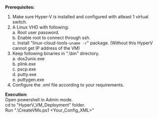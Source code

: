 <b>Prerequisites: </b>
1. Make sure Hyper-V is installed and configured with atleast 1 virtual switch. <br />
2. A Linux VHD with following:<br />
	a. Root user password.<br />
	b. Enable root to connect through ssh.<br />
	c. Install "linux-cloud-tools-`uname -r`" package. (Without this HyperV cannot get IP address of the VM)<br />
3. Keep following binaries in ".\bin" directory.<br />
	a. dos2unix.exe<br />
	b. plink.exe<br />
	c. pscp.exe<br />
	d. putty.exe<br />
	e. puttygen.exe<br />
4. Configure the  .xml file according to your requirements.<br />

<b>Execution: </b> <br />
Open powershell in Admin mode.<br />
cd to "HyperV_VM_Deployment" folder.<br />
Run ".\CreateVMs.ps1 <Your_Config_XML>"<br />
